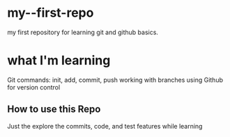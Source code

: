 # my--first-repo
my first repository for learning git and github basics.
# what I'm learning
Git commands: init, add, commit, push
working with branches
using Github for version control
## How to use this Repo
Just the explore the commits, code, and test features while learning
